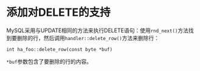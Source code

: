 # 添加对DELETE的支持

MySQL采用与UPDATE相同的方法来执行DELETE语句：使用`rnd_next()`方法找到要删除的行，然后调用`handler::delete_row()`方法来删除行：
```
int ha_foo::delete_row(const byte *buf)
```
`*buf`参数包含了要删除的行的内容。